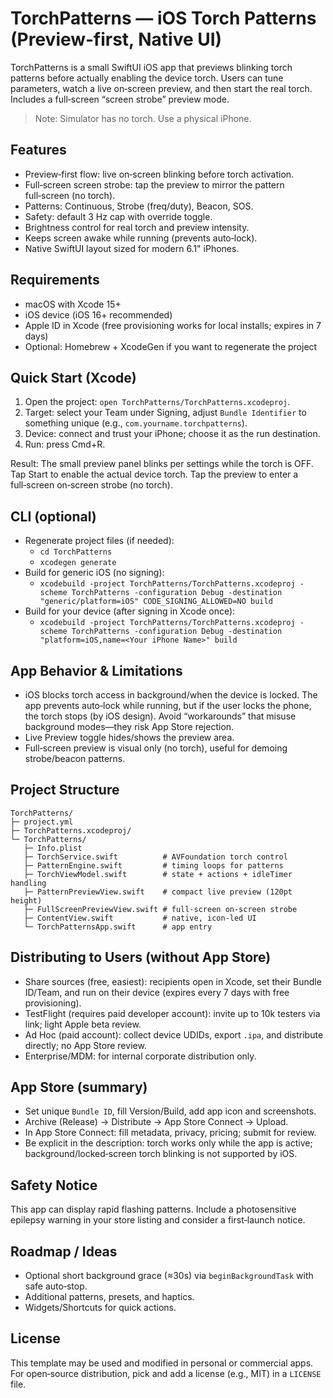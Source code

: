 # TorchPatterns — iOS Torch Patterns (Preview‑first, Native UI)

TorchPatterns is a small SwiftUI iOS app that previews blinking torch patterns before actually enabling the device torch. Users can tune parameters, watch a live on‑screen preview, and then start the real torch. Includes a full‑screen “screen strobe” preview mode.

> Note: Simulator has no torch. Use a physical iPhone.

## Features
- Preview‑first flow: live on‑screen blinking before torch activation.
- Full‑screen screen strobe: tap the preview to mirror the pattern full‑screen (no torch).
- Patterns: Continuous, Strobe (freq/duty), Beacon, SOS.
- Safety: default 3 Hz cap with override toggle.
- Brightness control for real torch and preview intensity.
- Keeps screen awake while running (prevents auto‑lock).
- Native SwiftUI layout sized for modern 6.1" iPhones.

## Requirements
- macOS with Xcode 15+
- iOS device (iOS 16+ recommended)
- Apple ID in Xcode (free provisioning works for local installs; expires in 7 days)
- Optional: Homebrew + XcodeGen if you want to regenerate the project

## Quick Start (Xcode)
1. Open the project: `open TorchPatterns/TorchPatterns.xcodeproj`.
2. Target: select your Team under Signing, adjust `Bundle Identifier` to something unique (e.g., `com.yourname.torchpatterns`).
3. Device: connect and trust your iPhone; choose it as the run destination.
4. Run: press Cmd+R.

Result: The small preview panel blinks per settings while the torch is OFF. Tap Start to enable the actual device torch. Tap the preview to enter a full‑screen on‑screen strobe (no torch).

## CLI (optional)
- Regenerate project files (if needed):
  - `cd TorchPatterns`
  - `xcodegen generate`
- Build for generic iOS (no signing):
  - `xcodebuild -project TorchPatterns/TorchPatterns.xcodeproj -scheme TorchPatterns -configuration Debug -destination "generic/platform=iOS" CODE_SIGNING_ALLOWED=NO build`
- Build for your device (after signing in Xcode once):
  - `xcodebuild -project TorchPatterns/TorchPatterns.xcodeproj -scheme TorchPatterns -configuration Debug -destination "platform=iOS,name=<Your iPhone Name>" build`

## App Behavior & Limitations
- iOS blocks torch access in background/when the device is locked. The app prevents auto‑lock while running, but if the user locks the phone, the torch stops (by iOS design). Avoid “workarounds” that misuse background modes—they risk App Store rejection.
- Live Preview toggle hides/shows the preview area.
- Full‑screen preview is visual only (no torch), useful for demoing strobe/beacon patterns.

## Project Structure
```
TorchPatterns/
├─ project.yml
├─ TorchPatterns.xcodeproj/
└─ TorchPatterns/
   ├─ Info.plist
   ├─ TorchService.swift          # AVFoundation torch control
   ├─ PatternEngine.swift         # timing loops for patterns
   ├─ TorchViewModel.swift        # state + actions + idleTimer handling
   ├─ PatternPreviewView.swift    # compact live preview (120pt height)
   ├─ FullScreenPreviewView.swift # full‑screen on‑screen strobe
   ├─ ContentView.swift           # native, icon‑led UI
   └─ TorchPatternsApp.swift      # app entry
```

## Distributing to Users (without App Store)
- Share sources (free, easiest): recipients open in Xcode, set their Bundle ID/Team, and run on their device (expires every 7 days with free provisioning).
- TestFlight (requires paid developer account): invite up to 10k testers via link; light Apple beta review.
- Ad Hoc (paid account): collect device UDIDs, export `.ipa`, and distribute directly; no App Store review.
- Enterprise/MDM: for internal corporate distribution only.

## App Store (summary)
- Set unique `Bundle ID`, fill Version/Build, add app icon and screenshots.
- Archive (Release) → Distribute → App Store Connect → Upload.
- In App Store Connect: fill metadata, privacy, pricing; submit for review.
- Be explicit in the description: torch works only while the app is active; background/locked‑screen torch blinking is not supported by iOS.

## Safety Notice
This app can display rapid flashing patterns. Include a photosensitive epilepsy warning in your store listing and consider a first‑launch notice.

## Roadmap / Ideas
- Optional short background grace (≈30s) via `beginBackgroundTask` with safe auto‑stop.
- Additional patterns, presets, and haptics.
- Widgets/Shortcuts for quick actions.

## License
This template may be used and modified in personal or commercial apps. For open‑source distribution, pick and add a license (e.g., MIT) in a `LICENSE` file.

